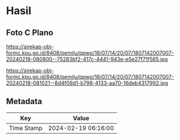 # Hasil

## Foto C Plano

https://sirekap-obj-formc.kpu.go.id/8408/pemilu/ppwp/18/07/14/20/07/1807142007007-20240218-080800--75283bf2-417c-4441-943e-e5e27f71f565.jpg

https://sirekap-obj-formc.kpu.go.id/8408/pemilu/ppwp/18/07/14/20/07/1807142007007-20240218-081021--8d4f09d1-b798-4133-aa70-16deb4317992.jpg


## Metadata

| Key        | Value               |
| ---------- | ------------------- |
| Time Stamp | 2024-02-19 06:16:00 |



